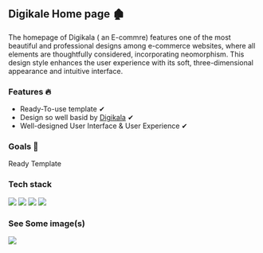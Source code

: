 <h2>Digikale Home page  🏚 </h2>

<p>The homepage of Digikala ( an E-commre) features one of the most beautiful and professional designs among e-commerce websites, where all elements are thoughtfully considered, incorporating neomorphism. This design style enhances the user experience with its soft, three-dimensional appearance and intuitive interface.
</p>

<h3>Features 🔥</h3>

* Ready-To-use template  ✔
* Design so well basid by [Digikala](https://www.digikala.com/)  ✔
* Well-designed User Interface & User Experience  ✔

<h3>Goals  🎯</h3>

<p>Ready Template</p>



<h3>Tech stack</h3>




<img  src="https://img.shields.io/badge/-HTML5-333333?style=flat&logo=HTML5" >
<img  src="https://img.shields.io/badge/-CSS-333333?style=flat&logo=CSS3&logoColor=1572B6" >
<img  src="https://img.shields.io/badge/-JavaScript-333333?style=flat&logo=javascript" >
<img  src="https://img.shields.io/badge/-Bootstrap-333333?style=flat&logo=bootstraplogoColor=563D7C" >



<h3>See Some image(s)</h3>
<a>
<img  src="www.png" >
</a>




